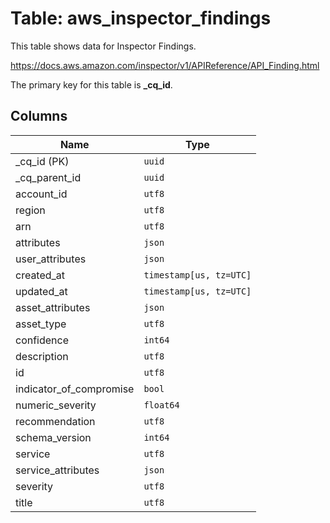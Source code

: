 # Table: aws_inspector_findings

This table shows data for Inspector Findings.

https://docs.aws.amazon.com/inspector/v1/APIReference/API_Finding.html

The primary key for this table is **_cq_id**.

## Columns

| Name          | Type          |
| ------------- | ------------- |
|_cq_id (PK)|`uuid`|
|_cq_parent_id|`uuid`|
|account_id|`utf8`|
|region|`utf8`|
|arn|`utf8`|
|attributes|`json`|
|user_attributes|`json`|
|created_at|`timestamp[us, tz=UTC]`|
|updated_at|`timestamp[us, tz=UTC]`|
|asset_attributes|`json`|
|asset_type|`utf8`|
|confidence|`int64`|
|description|`utf8`|
|id|`utf8`|
|indicator_of_compromise|`bool`|
|numeric_severity|`float64`|
|recommendation|`utf8`|
|schema_version|`int64`|
|service|`utf8`|
|service_attributes|`json`|
|severity|`utf8`|
|title|`utf8`|